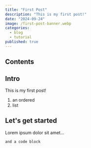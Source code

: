 ```yaml
---
title: "First Post"
description: "This is my first post!"
date: "2024-09-24"
image: /first-post-banner.webp
categories:
  - blog
  - tutorial
published: true
---
```


## Contents

## Intro

This is my first post!

1. an ordered
2. list

## Let's get started

Lorem ipsum dolor sit amet...

```
and a code block
```
